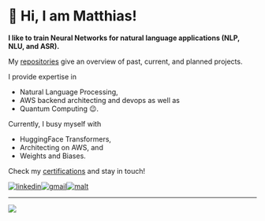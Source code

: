 <!--Inspiration / source: https://github.com/Gladiator07-->
# 👋 Hi, I am Matthias!

**I like to train Neural Networks for natural language applications (NLP, NLU, and ASR).**

My [repositories](https://github.com/matthiasdroth?tab=repositories) give an overview of past, current, and planned projects.

I provide expertise in
- Natural Language Processing,
- AWS backend architecting and devops as well as
- Quantum Computing 😉.

Currently, I busy myself with
- HuggingFace Transformers,
- Architecting on AWS, and
- Weights and Biases.

Check my <a target="_blank" href="https://matthiasdroth.github.io/">certifications</a> and stay in touch!

<a target="_blank" href="https://www.linkedin.com/in/matthias-droth/"><img src="https://img.shields.io/badge/LinkedIn-0077B5?style=for-the-badge&logo=linkedin&logoColor=white" alt="linkedin"></a><a target="_blank" href="mailto:matthias.droth@gmail.com"><img src="https://img.shields.io/badge/Gmail-D14836?style=for-the-badge&logo=gmail&logoColor=white" alt="gmail"></a><a target="_blank" href="https://www.malt.de/profile/matthiasdroth"><img src="https://rb.gy/ry3y6t" alt="malt"></a>

---
![](https://komarev.com/ghpvc/?username=matthiasdroth)

<!---
Tech stack (svg icons): AWS, Python, HuggingFace, PyTorch, W&B, TensorFlow, SVG, and Angular
--->

<!---
matthiasdroth/matthiasdroth is a ✨ special ✨ repository because its `README.md` (this file) appears on your GitHub profile.
You can click the Preview link to take a look at your changes.
--->
